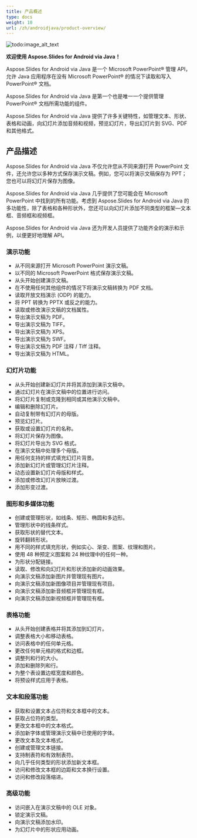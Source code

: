 ```yaml
---
title: 产品概述
type: docs
weight: 10
url: /zh/androidjava/product-overview/
---
```


![todo:image_alt_text](product-overview_1.png)

**欢迎使用 Aspose.Slides for Android via Java！**

Aspose.Slides for Android via Java 是一个 Microsoft PowerPoint® 管理 API，允许 Java 应用程序在没有 Microsoft PowerPoint® 的情况下读取和写入 PowerPoint® 文档。

Aspose.Slides for Android via Java 是第一个也是唯一一个提供管理 PowerPoint® 文档所需功能的组件。

Aspose.Slides for Android via Java 提供了许多关键特性，如管理文本、形状、表格和动画，向幻灯片添加音频和视频，预览幻灯片，导出幻灯片到 SVG、PDF 和其他格式。

## **产品描述**
Aspose.Slides for Android via Java 不仅允许您从不同来源打开 PowerPoint 文件，还允许您以多种方式保存演示文稿。例如，您可以将演示文稿保存为 PPT；您也可以将幻灯片保存为图像。

Aspose.Slides for Android via Java 几乎提供了您可能会在 Microsoft PowerPoint 中找到的所有功能。考虑到 Aspose.Slides for Android via Java 的多功能性，除了表格和各种形状外，您还可以向幻灯片添加不同类型的框架—文本框、音频框和视频框。

Aspose.Slides for Android via Java 还为开发人员提供了功能齐全的演示和示例，以便更好地理解 API。
### **演示功能**
- 从不同来源打开 Microsoft PowerPoint 演示文稿。
- 以不同的 Microsoft PowerPoint 格式保存演示文稿。
- 从头开始创建演示文稿。
- 在不使用任何其他组件的情况下将演示文稿转换为 PDF 文档。
- 读取开放文档演示 (ODP) 的能力。
- 将 PPT 转换为 PPTX 或反之的能力。
- 读取或修改演示文稿的文档属性。
- 导出演示文稿为 PDF。
- 导出演示文稿为 TIFF。
- 导出演示文稿为 XPS。
- 导出演示文稿为 SWF。
- 导出演示文稿为 PDF 注释 / Tiff 注释。
- 导出演示文稿为 HTML。
### **幻灯片功能**
- 从头开始创建新幻灯片并将其添加到演示文稿中。
- 通过幻灯片在演示文稿中的位置进行访问。
- 将幻灯片复制或克隆到相同或其他演示文稿中。
- 编辑和删除幻灯片。
- 自动复制带有幻灯片的母版。
- 预览幻灯片。
- 获取或设置幻灯片的名称。
- 将幻灯片保存为图像。
- 将幻灯片导出为 SVG 格式。
- 在演示文稿中处理多个母版。
- 用任何支持的样式填充幻灯片背景。
- 添加新幻灯片或管理幻灯片注释。
- 动态设置新幻灯片母版和样式。
- 添加或修改幻灯片放映过渡。
- 添加形变过渡。
### **图形和多媒体功能**
- 创建或管理形状，如线条、矩形、椭圆和多边形。
- 管理形状中的线条样式。
- 获取形状的替代文本。
- 旋转翻转形状。
- 用不同的样式填充形状，例如实心、渐变、图案、纹理和图片。
- 使用 48 种预定义图案和 24 种纹理中的任何一种。
- 为形状分配链接。
- 读取、修改和向幻灯片和形状添加新的动画效果。
- 向演示文稿添加新图片并管理现有图片。
- 向演示文稿添加新图像项目并管理现有项目。
- 向演示文稿添加新音频框并管理现有框。
- 向演示文稿添加新视频框并管理现有框。
### **表格功能**
- 从头开始创建表格并将其添加到幻灯片。
- 调整表格大小和移动表格。
- 访问表格中的任何单元格。
- 更改任何单元格的格式和边框。
- 调整列和行的大小。
- 添加和删除列和行。
- 为整个表设置边框宽度和颜色。
- 将预设样式应用于表格。
### **文本和段落功能**
- 获取和设置文本占位符和文本框中的文本。
- 获取占位符的类型。
- 更改文本框中的文本格式。
- 添加新字体或管理演示文稿中已使用的字体。
- 更改文本及文本格式。
- 创建或管理文本链接。
- 支持制表符和有效制表符。
- 向几乎任何类型的形状添加新文本框。
- 访问和修改文本框的边距和文本换行设置。
- 访问和修改段落缩进。
### **高级功能**
- 访问嵌入在演示文稿中的 OLE 对象。
- 锁定演示文稿。
- 向演示文稿添加水印。
- 为幻灯片中的形状应用动画。